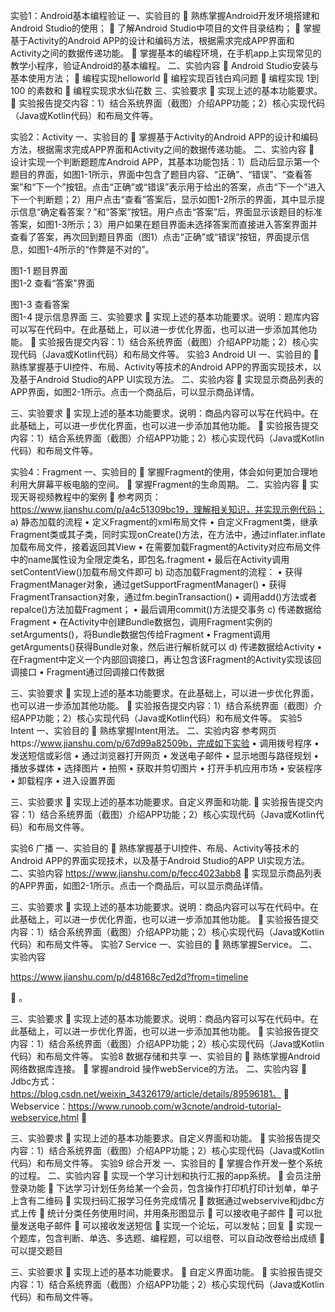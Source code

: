 实验1：Android基本编程验证
一、实验目的
	熟练掌握Android开发环境搭建和Android Studio的使用；
	了解Android Studio中项目的文件目录结构；
	掌握基于Activity的Android APP的设计和编码方法，根据需求完成APP界面和Activity之间的数据传递功能。
	掌握基本的编程环境，在手机app上实现常见的教学小程序，验证Android的基本编程。
二、实验内容
	Android Studio安装与基本使用方法；
	编程实现helloworld
	编程实现百钱白鸡问题
	编程实现 1到100 的素数和
	编程实现求水仙花数
三、实验要求
	实现上述的基本功能要求。
	实验报告提交内容：1）结合系统界面（截图）介绍APP功能；2）核心实现代码（Java或Kotlin代码）和布局文件等。

实验2：Activity
一、实验目的
	掌握基于Activity的Android APP的设计和编码方法，根据需求完成APP界面和Activity之间的数据传递功能。
二、实验内容
	设计实现一个判断题题库Android APP，其基本功能包括：1）启动后显示第一个题目的界面，如图1-1所示，界面中包含了题目内容、“正确”、“错误”、“查看答案”和“下一个”按钮。点击“正确”或“错误”表示用于给出的答案，点击“下一个”进入下一个判断题；2）用户点击“查看”答案后，显示如图1-2所示的界面，其中显示提示信息“确定看答案？”和“答案”按钮。用户点击“答案”后，界面显示该题目的标准答案，如图1-3所示；3）用户如果在题目界面未选择答案而直接进入答案界面并查看了答案，再次回到题目界面（图1）点击“正确”或“错误”按钮，界面提示信息，如图1-4所示的“作弊是不对的”。
 
图1-1 题目界面	 
图1-2 查看“答案”界面
 
图1-3 查看答案	 
图1-4 提示信息界面
三、实验要求
	实现上述的基本功能要求。说明：题库内容可以写在代码中。在此基础上，可以进一步优化界面，也可以进一步添加其他功能。
	实验报告提交内容：1）结合系统界面（截图）介绍APP功能；2）核心实现代码（Java或Kotlin代码）和布局文件等。
实验3 Android UI 
一、实验目的
	熟练掌握基于UI控件、布局、Activity等技术的Android APP的界面实现技术，以及基于Android Studio的APP UI实现方法。
二、实验内容
	实现显示商品列表的APP界面，如图2-1所示。点击一个商品后，可以显示商品详情。
 
三、实验要求
	实现上述的基本功能要求。说明：商品内容可以写在代码中。在此基础上，可以进一步优化界面，也可以进一步添加其他功能。
	实验报告提交内容：1）结合系统界面（截图）介绍APP功能；2）核心实现代码（Java或Kotlin代码）和布局文件等。



实验4：Fragment
一、实验目的
	掌握Fragment的使用，体会如何更加合理地利用大屏幕平板电脑的空间。
	掌握Fragment的生命周期。
二、实验内容
	实现天哥视频教程中的案例
	参考网页：https://www.jianshu.com/p/a4c51309bc19，理解相关知识，并实现示例代码；
a)	静态加载的流程
•	定义Fragment的xml布局文件
•	自定义Fragment类，继承Fragment类或其子类，同时实现onCreate()方法，在方法中，通过inflater.inflate加载布局文件，接着返回其View
•	在需要加载Fragment的Activity对应布局文件中<fragment>的name属性设为全限定类名，即包名.fragment
•	最后在Activity调用setContentView()加载布局文件即可
b)	动态加载Fragment的流程：
•	获得FragmentManager对象，通过getSupportFragmentManager() 
•	获得FragmentTransaction对象，通过fm.beginTransaction() 
•	调用add()方法或者repalce()方法加载Fragment；
•	最后调用commit()方法提交事务
c)	传递数据给Fragment
•	在Activity中创建Bundle数据包，调用Fragment实例的setArguments()，将Bundle数据包传给Fragment
•	Fragment调用getArguments()获得Bundle对象，然后进行解析就可以
d)	 传递数据给Activity
•	在Fragment中定义一个内部回调接口，再让包含该Fragment的Activity实现该回调接口
•	Fragment通过回调接口传数据
	
	
三、实验要求
	实现上述的基本功能要求。在此基础上，可以进一步优化界面，也可以进一步添加其他功能。
	实验报告提交内容：1）结合系统界面（截图）介绍APP功能；2）核心实现代码（Java或Kotlin代码）和布局文件等。
实验5 Intent 
一、实验目的
	熟练掌握Intent用法。
二、实验内容
参考网页https://www.jianshu.com/p/67d99a82509b，完成如下实验
•	调用拨号程序
•	发送短信或彩信
•	通过浏览器打开网页
•	发送电子邮件
•	显示地图与路径规划
•	播放多媒体
•	选择图片
•	拍照
•	获取并剪切图片
•	打开手机应用市场
•	安装程序
•	卸载程序
•	进入设置界面

三、实验要求
	实现上述的基本功能要求。自定义界面和功能.
	实验报告提交内容：1）结合系统界面（截图）介绍APP功能；2）核心实现代码（Java或Kotlin代码）和布局文件等。

实验6 广播 
一、实验目的
	熟练掌握基于UI控件、布局、Activity等技术的Android APP的界面实现技术，以及基于Android Studio的APP UI实现方法。
二、实验内容
https://www.jianshu.com/p/fecc4023abb8
	实现显示商品列表的APP界面，如图2-1所示。点击一个商品后，可以显示商品详情。

三、实验要求
	实现上述的基本功能要求。说明：商品内容可以写在代码中。在此基础上，可以进一步优化界面，也可以进一步添加其他功能。
	实验报告提交内容：1）结合系统界面（截图）介绍APP功能；2）核心实现代码（Java或Kotlin代码）和布局文件等。
实验7 Service 
一、实验目的
	熟练掌握Service。
二、实验内容

https://www.jianshu.com/p/d48168c7ed2d?from=timeline

	。

三、实验要求
	实现上述的基本功能要求。说明：商品内容可以写在代码中。在此基础上，可以进一步优化界面，也可以进一步添加其他功能。
	实验报告提交内容：1）结合系统界面（截图）介绍APP功能；2）核心实现代码（Java或Kotlin代码）和布局文件等。
实验8 数据存储和共享 
一、实验目的
	熟练掌握Android网络数据库连接。
	掌握android 操作webService的方法。
二、实验内容
	Jdbc方式：https://blog.csdn.net/weixin_34326179/article/details/89596181。
	Webservice：https://www.runoob.com/w3cnote/android-tutorial-webservice.html
	

三、实验要求
	实现上述的基本功能要求。自定义界面和功能。
	实验报告提交内容：1）结合系统界面（截图）介绍APP功能；2）核心实现代码（Java或Kotlin代码）和布局文件等。
实验9 综合开发 
一、实验目的
	掌握合作开发一整个系统的过程。
二、实验内容
	实现一个学习计划和执行汇报的app系统。
	会员注册登录功能
	下达学习计划任务给某一个会员，包含操作打印机打印计划单，单子上含有二维码
	实现扫码汇报学习任务完成情况
	数据通过webservive和jdbc方式上传
	统计分类任务使用时间，并用条形图显示
	可以接收电子邮件
	可以批量发送电子邮件
	可以接收发送短信
	实现一个论坛，可以发帖；回复
	实现一个题库，包含判断、单选、多选题、编程题，可以组卷、可以自动改卷给出成绩
	可以提交题目

三、实验要求
	实现上述的基本功能要求。
	自定义界面功能。
	实验报告提交内容：1）结合系统界面（截图）介绍APP功能；2）核心实现代码（Java或Kotlin代码）和布局文件等。

